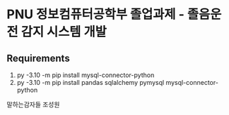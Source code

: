 # PNU 정보컴퓨터공학부 졸업과제 - 졸음운전 감지 시스템 개발

## Requirements
1. py -3.10 -m pip install mysql-connector-python
2. py -3.10 -m pip install pandas sqlalchemy pymysql mysql-connector-python

말하는감자들
조성원